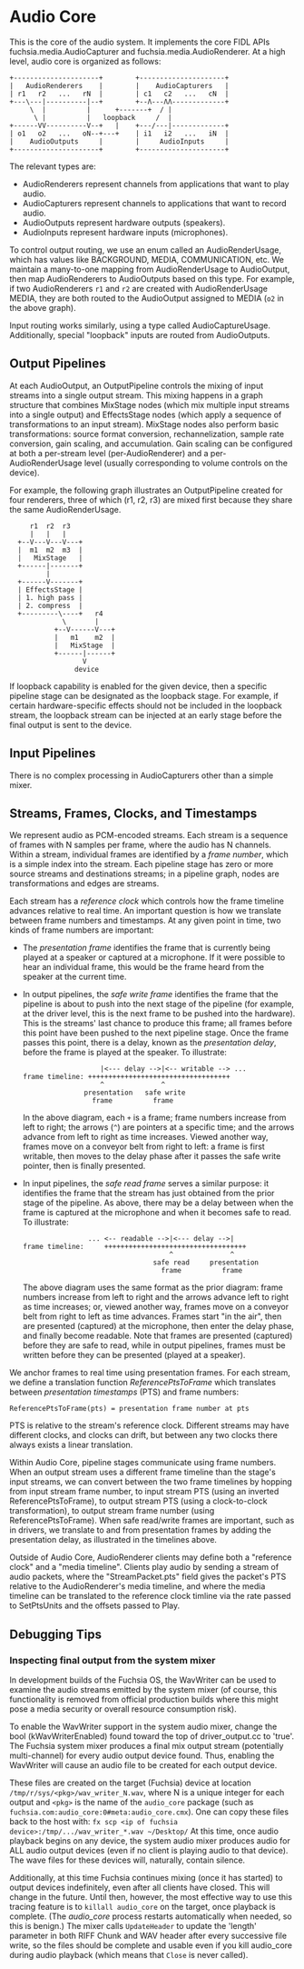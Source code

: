 # Audio Core

This is the core of the audio system. It implements the core FIDL APIs
fuchsia.media.AudioCapturer and fuchsia.media.AudioRenderer. At a high level,
audio core is organized as follows:

```plain
+---------------------+        +---------------------+
|   AudioRenderers    |        |    AudioCapturers   |
| r1   r2   ...   rN  |        | c1   c2   ...   cN  |
+---\---|----------|--+        +--Λ---ΛΛ-------------+
     \  |          |      +-------+  / |
      \ |          |   loopback     /  |
+------VV----------V--+   |    +---/---|-------------+
| o1   o2   ...   oN--+---+    | i1   i2   ...   iN  |
|    AudioOutputs     |        |     AudioInputs     |
+---------------------+        +---------------------+
```

The relevant types are:

*   AudioRenderers represent channels from applications that want to play audio.
*   AudioCapturers represent channels to applications that want to record audio.
*   AudioOutputs represent hardware outputs (speakers).
*   AudioInputs represent hardware inputs (microphones).

To control output routing, we use an enum called an AudioRenderUsage, which has
values like BACKGROUND, MEDIA, COMMUNICATION, etc. We maintain a many-to-one
mapping from AudioRenderUsage to AudioOutput, then map AudioRenderers to
AudioOutputs based on this type. For example, if two AudioRenderers `r1` and
`r2` are created with AudioRenderUsage MEDIA, they are both routed to the
AudioOutput assigned to MEDIA (`o2` in the above graph).

Input routing works similarly, using a type called AudioCaptureUsage.
Additionally, special "loopback" inputs are routed from AudioOutputs.

## Output Pipelines

At each AudioOutput, an OutputPipeline controls the mixing of input streams into
a single output stream. This mixing happens in a graph structure that combines
MixStage nodes (which mix multiple input streams into a single output) and
EffectsStage nodes (which apply a sequence of transformations to an input
stream). MixStage nodes also perform basic transformations: source format
conversion, rechannelization, sample rate conversion, gain scaling, and
accumulation. Gain scaling can be configured at both a per-stream level
(per-AudioRenderer) and a per-AudioRenderUsage level (usually corresponding to
volume controls on the device).

For example, the following graph illustrates an OutputPipeline created for four
renderers, three of which (r1, r2, r3) are mixed first because they share the
same AudioRenderUsage.

```plain
     r1  r2  r3
     |   |   |
  +--V---V---V---+
  |  m1  m2  m3  |
  |   MixStage   |
  +------|-------+
         |
  +------V-------+
  | EffectsStage |
  | 1. high pass |
  | 2. compress  |
  +---------\----+   r4
             \       |
           +--V------V---+
           |   m1    m2  |
           |   MixStage  |
           +------|------+
                  V
                device
```

If loopback capability is enabled for the given device, then a specific pipeline
stage can be designated as the loopback stage. For example, if certain
hardware-specific effects should not be included in the loopback stream, the
loopback stream can be injected at an early stage before the final output is
sent to the device.

## Input Pipelines

There is no complex processing in AudioCapturers other than a simple mixer.

## Streams, Frames, Clocks, and Timestamps

We represent audio as PCM-encoded streams. Each stream is a sequence of frames
with N samples per frame, where the audio has N channels. Within a stream,
individual frames are identified by a *frame number*, which is a simple index
into the stream. Each pipeline stage has zero or more source streams and
destinations streams; in a pipeline graph, nodes are transformations and edges
are streams.

Each stream has a *reference clock* which controls how the frame timeline
advances relative to real time. An important question is how we translate
between frame numbers and timestamps. At any given point in time, two kinds of
frame numbers are important:

*   The *presentation frame* identifies the frame that is currently being played
    at a speaker or captured at a microphone. If it were possible to hear an
    individual frame, this would be the frame heard from the speaker at the
    current time.

*   In output pipelines, the *safe write frame* identifies the frame that the
    pipeline is about to push into the next stage of the pipeline (for example,
    at the driver level, this is the next frame to be pushed into the hardware).
    This is the streams' last chance to produce this frame; all frames before
    this point have been pushed to the next pipeline stage. Once the frame
    passes this point, there is a delay, known as the *presentation delay*,
    before the frame is played at the speaker. To illustrate:

    ```
                       |<--- delay -->|<-- writable --> ...
    frame timeline: +++++++++++++++++++++++++++++++++++
                       ^              ^
                   presentation   safe write
                     frame          frame
    ```

    In the above diagram, each `+` is a frame; frame numbers increase from left
    to right; the arrows (`^`) are pointers at a specific time; and the arrows
    advance from left to right as time increases. Viewed another way, frames
    move on a conveyor belt from right to left: a frame is first writable, then
    moves to the delay phase after it passes the safe write pointer, then is
    finally presented.

*   In input pipelines, the *safe read frame* serves a similar purpose: it
    identifies the frame that the stream has just obtained from the prior stage
    of the pipeline. As above, there may be a delay between when the frame is
    captured at the microphone and when it becomes safe to read. To illustrate:

    ```
                    ... <-- readable -->|<--- delay -->|
    frame timeline:     +++++++++++++++++++++++++++++++++++
                                        ^              ^
                                    safe read     presentation
                                      frame          frame
    ```

    The above diagram uses the same format as the prior diagram: frame numbers
    increase from left to right and the arrows advance left to right as time
    increases; or, viewed another way, frames move on a conveyor belt from right
    to left as time advances. Frames start "in the air", then are presented
    (captured) at the microphone, then enter the delay phase, and finally become
    readable. Note that frames are presented (captured) before they are safe to
    read, while in output pipelines, frames must be written before they can be
    presented (played at a speaker).

We anchor frames to real time using presentation frames. For each stream, we
define a translation function *ReferencePtsToFrame* which translates between
*presentation timestamps* (PTS) and frame numbers:

```
ReferencePtsToFrame(pts) = presentation frame number at pts
```

PTS is relative to the stream's reference clock. Different streams may have
different clocks, and clocks can drift, but between any two clocks there always
exists a linear translation.

Within Audio Core, pipeline stages communicate using frame numbers. When an
output stream uses a different frame timeline than the stage's input streams, we
can convert between the two frame timelines by hopping from input stream frame
number, to input stream PTS (using an inverted ReferencePtsToFrame), to output
stream PTS (using a clock-to-clock transformation), to output stream frame
number (using ReferencePtsToFrame). When safe read/write frames are important,
such as in drivers, we translate to and from presentation frames by adding the
presentation delay, as illustrated in the timelines above.

Outside of Audio Core, AudioRenderer clients may define both a "reference clock"
and a "media timeline". Clients play audio by sending a stream of audio packets,
where the "StreamPacket.pts" field gives the packet's PTS relative to the
AudioRenderer's media timeline, and where the media timeline can be translated
to the reference clock timline via the rate passed to SetPtsUnits and the
offsets passed to Play.

## Debugging Tips

### Inspecting final output from the system mixer

In development builds of the Fuchsia OS, the WavWriter can be used to examine
the audio streams emitted by the system mixer (of course, this functionality is
removed from official production builds where this might pose a media security
or overall resource consumption risk).

To enable the WavWriter support in the system audio mixer, change the bool
(kWavWriterEnabled) found toward the top of driver_output.cc to 'true'. The
Fuchsia system mixer produces a final mix output stream (potentially
multi-channel) for every audio output device found. Thus, enabling the WavWriter
will cause an audio file to be created for each output device.

These files are created on the target (Fuchsia) device at location
`/tmp/r/sys/<pkg>/wav_writer_N.wav`, where N is a unique integer for each output
and `<pkg>` is the name of the `audio_core` package (such as
`fuchsia.com:audio_core:0#meta:audio_core.cmx`). One can copy these files back
to the host with: `fx scp <ip of fuchsia device>:/tmp/.../wav_writer_*.wav
~/Desktop/` At this time, once audio playback begins on any device, the system
audio mixer produces audio for ALL audio output devices (even if no client is
playing audio to that device). The wave files for these devices will, naturally,
contain silence.

Additionally, at this time Fuchsia continues mixing (once it has started) to
output devices indefinitely, even after all clients have closed. This will
change in the future. Until then, however, the most effective way to use this
tracing feature is to `killall audio_core` on the target, once playback is
complete. (The _audio_core_ process restarts automatically when needed, so this
is benign.) The mixer calls `UpdateHeader` to update the 'length' parameter in
both RIFF Chunk and WAV header after every successive file write, so the files
should be complete and usable even if you kill audio_core during audio playback
(which means that `Close` is never called).
